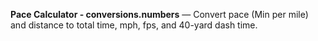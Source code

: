 **Pace Calculator - conversions.numbers** — Convert pace (Min per mile) and distance to total time, mph, fps, and 40-yard dash time.
